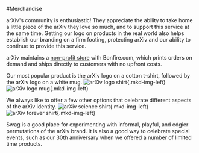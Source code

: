 #Merchandise
<style>
.mkd-img-border {
  margin:1em 0px;
  padding:10px;
  border:.25em solid #ededed;
}
.mkd-horz-spacing {
  margin-right:1em;
  margin-left:1em;
}
.mkd-img-left {
  float:left;
  width:100%;
  margin-top:0;
}
.mkd-img-right {
  float:right;
  width:100%;
  margin-top:0;
}
.mkd-img-full {
  width:100% !important;
}
.mkd-img-60 {
  width:100% !important;
  margin:0 auto;
  display:block;
}
.mkd-img-thumb {
  max-width:150px !important;
}
.mkd-img-icon {
  border-radius:25%;
  width:150px;
  float:left;
  margin:0 .5em;
}
@media (min-width: 576px) {
  .mkd-img-left {
    width:calc(50% - 1.25em);
    margin-right:2em;
  }
  .mkd-img-right {
    width:calc(50% - 1.25em);
    margin-left:2em;
  }
  .mkd-img-60 {
    width:60% !important;
    margin:0 auto;
    display:block;
  }
}
</style>
arXiv's community is enthusiastic! They appreciate the ability to take home a little piece of the arXiv they love so much, and to support this service at the same time. Getting our logo on products in the real world also helps establish our branding on a firm footing, protecting arXiv and our ability to continue to provide this service.

arXiv maintains a [non-profit store](https://www.bonfire.com/store/arxiv-official/) with Bonfire.com, which prints orders on demand and ships directly to customers with no upfront costs.

Our most popular product is the arXiv logo on a cotton t-shirt, followed by the arXiv logo on a white mug.
![arXiv logo shirt](images/image_name.jpg){.mkd-img-left}
![arXiv logo mug](images/image_name.jpg){.mkd-img-left}

We always like to offer a few other options that celebrate different aspects of the arXiv identity.
![arXiv science shirt](images/image_name.jpg){.mkd-img-left}
![arXiv forever shirt](images/image_name.jpg){.mkd-img-left}

Swag is a good place for experimenting with informal, playful, and edgier permutations of the arXiv brand. It is also a good way to celebrate special events, such as our 30th anniversary when we offered a number of limited time products.
